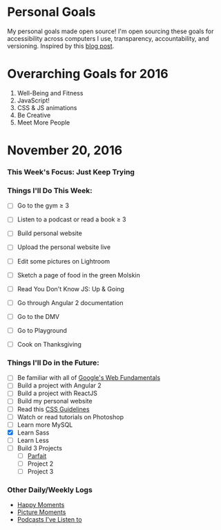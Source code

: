 Personal Goals
==============
My personal goals made open source! I'm open sourcing these goals for accessibility across computers I use, transparency, accountability, and versioning. Inspired by this [blog post](https://una.im/personal-goals-guide/#💁).

# Overarching Goals for 2016
1. Well-Being and Fitness
2. JavaScript!
3. CSS & JS animations
4. Be Creative
5. Meet More People

# November 20, 2016

### This Week's Focus: Just Keep Trying

### Things I'll Do This Week:
- [ ] Go to the gym ≥ 3
- [ ] Listen to a podcast or read a book ≥ 3
- [ ] Build personal website
- [ ] Upload the personal website live
- [ ] Edit some pictures on Lightroom
- [ ] Sketch a page of food in the green Molskin
- [ ] Read You Don't Know JS: Up & Going
- [ ] Go through Angular 2 documentation
- [ ] Go to the DMV
- [ ] Go to Playground
- [ ] Cook on Thanksgiving


### Things I'll Do in the Future:
- [ ] Be familiar with all of [Google's Web Fundamentals](https://developers.google.com/web/fundamentals/)
- [ ] Build a project with Angular 2
- [ ] Build a project with ReactJS
- [ ] Build my personal website
- [ ] Read this [CSS Guidelines](http://cssguidelin.es/)
- [ ] Watch or read tutorials on Photoshop
- [ ] Learn more MySQL
- [x] Learn Sass
- [ ] Learn Less
- [ ] Build 3 Projects
    - [ ] [Parfait](https://github.com/nanakogawa/parfait)
    - [ ] Project 2
    - [ ] Project 3

### Other Daily/Weekly Logs
- [Happy Moments](https://github.com/nanakogawa/personal-goals/blob/master/happy-moments/2016-happy-moments.md)
- [Picture Moments](https://github.com/nanakogawa/personal-goals/blob/master/picture-moments/2016-picture-moments.md)
- [Podcasts I've Listen to](https://github.com/nanakogawa/personal-goals/blob/master/resources/podcasts.md)